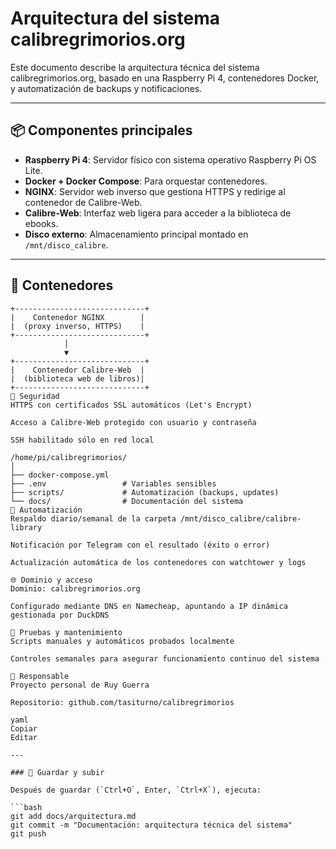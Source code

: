 # Arquitectura del sistema calibregrimorios.org

Este documento describe la arquitectura técnica del sistema calibregrimorios.org, basado en una Raspberry Pi 4, contenedores Docker, y automatización de backups y notificaciones.

---

## 📦 Componentes principales

- **Raspberry Pi 4**: Servidor físico con sistema operativo Raspberry Pi OS Lite.
- **Docker + Docker Compose**: Para orquestar contenedores.
- **NGINX**: Servidor web inverso que gestiona HTTPS y redirige al contenedor de Calibre-Web.
- **Calibre-Web**: Interfaz web ligera para acceder a la biblioteca de ebooks.
- **Disco externo**: Almacenamiento principal montado en `/mnt/disco_calibre`.

---

## 🔁 Contenedores

```text
+-----------------------------+
|    Contenedor NGINX        |
|  (proxy inverso, HTTPS)    |
+-----------------------------+
            │
            ▼
+-----------------------------+
|    Contenedor Calibre-Web  |
|  (biblioteca web de libros)|
+-----------------------------+
🔐 Seguridad
HTTPS con certificados SSL automáticos (Let's Encrypt)

Acceso a Calibre-Web protegido con usuario y contraseña

SSH habilitado sólo en red local

/home/pi/calibregrimorios/
│
├── docker-compose.yml
├── .env                 # Variables sensibles
├── scripts/             # Automatización (backups, updates)
└── docs/                # Documentación del sistema
🔔 Automatización
Respaldo diario/semanal de la carpeta /mnt/disco_calibre/calibre-library

Notificación por Telegram con el resultado (éxito o error)

Actualización automática de los contenedores con watchtower y logs

🌐 Dominio y acceso
Dominio: calibregrimorios.org

Configurado mediante DNS en Namecheap, apuntando a IP dinámica gestionada por DuckDNS

🧪 Pruebas y mantenimiento
Scripts manuales y automáticos probados localmente

Controles semanales para asegurar funcionamiento continuo del sistema

👤 Responsable
Proyecto personal de Ruy Guerra

Repositorio: github.com/tasiturno/calibregrimorios

yaml
Copiar
Editar

---

### 💾 Guardar y subir

Después de guardar (`Ctrl+O`, Enter, `Ctrl+X`), ejecuta:

```bash
git add docs/arquitectura.md
git commit -m "Documentación: arquitectura técnica del sistema"
git push
